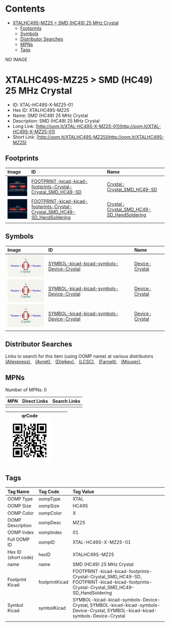 



Contents
========

* [XTALHC49S-MZ25 > SMD (HC49) 25 MHz Crystal](#xtalhc49s-mz25--smd-hc49-25-mhz-crystal)
	* [Footprints](#footprints)
	* [Symbols](#symbols)
	* [Distributor Searches](#distributor-searches)
	* [MPNs](#mpns)
	* [Tags](#tags)
  
NO IMAGE  
# XTALHC49S-MZ25 > SMD (HC49) 25 MHz Crystal

- ID: XTAL-HC49S-X-MZ25-01
- Hex ID: XTALHC49S-MZ25
- Name: SMD (HC49) 25 MHz Crystal
- Description: SMD (HC49) 25 MHz Crystal
- Long Link: [http://oom.lt/XTAL-HC49S-X-MZ25-01](http://oom.lt/XTAL-HC49S-X-MZ25-01)
- Short Link: [http://oom.lt/XTALHC49S-MZ25](http://oom.lt/XTALHC49S-MZ25)

## Footprints
  

|Image|ID|Name|
| :--- | :--- | :--- |
|[![](https://raw.githubusercontent.com/oomlout/oomlout_OOMP_eda_V2/main/FOOTPRINT/kicad/kicad-footprints/Crystal/Crystal_SMD_HC49-SD/image_140.png)](https://github.com/oomlout/oomlout_OOMP_eda_V2/tree/main/FOOTPRINT/kicad/kicad-footprints/Crystal/Crystal_SMD_HC49-SD/)|[FOOTPRINT-kicad-kicad-footprints-Crystal-Crystal_SMD_HC49-SD](https://github.com/oomlout/oomlout_OOMP_eda_V2/tree/main/FOOTPRINT/kicad/kicad-footprints/Crystal/Crystal_SMD_HC49-SD/)|[Crystal : Crystal_SMD_HC49-SD](https://github.com/oomlout/oomlout_OOMP_eda_V2/tree/main/FOOTPRINT/kicad/kicad-footprints/Crystal/Crystal_SMD_HC49-SD/)|
|[![](https://raw.githubusercontent.com/oomlout/oomlout_OOMP_eda_V2/main/FOOTPRINT/kicad/kicad-footprints/Crystal/Crystal_SMD_HC49-SD_HandSoldering/image_140.png)](https://github.com/oomlout/oomlout_OOMP_eda_V2/tree/main/FOOTPRINT/kicad/kicad-footprints/Crystal/Crystal_SMD_HC49-SD_HandSoldering/)|[FOOTPRINT-kicad-kicad-footprints-Crystal-Crystal_SMD_HC49-SD_HandSoldering](https://github.com/oomlout/oomlout_OOMP_eda_V2/tree/main/FOOTPRINT/kicad/kicad-footprints/Crystal/Crystal_SMD_HC49-SD_HandSoldering/)|[Crystal : Crystal_SMD_HC49-SD_HandSoldering](https://github.com/oomlout/oomlout_OOMP_eda_V2/tree/main/FOOTPRINT/kicad/kicad-footprints/Crystal/Crystal_SMD_HC49-SD_HandSoldering/)|
||||

## Symbols
  

|Image|ID|Name|
| :--- | :--- | :--- |
|[![](https://raw.githubusercontent.com/oomlout/oomlout_OOMP_eda_V2/main/SYMBOL/kicad/kicad-symbols/Device/Crystal/image_140.png)](https://github.com/oomlout/oomlout_OOMP_eda_V2/tree/main/SYMBOL/kicad/kicad-symbols/Device/Crystal/)|[SYMBOL-kicad-kicad-symbols-Device-Crystal](https://github.com/oomlout/oomlout_OOMP_eda_V2/tree/main/SYMBOL/kicad/kicad-symbols/Device/Crystal/)|[Device : Crystal](https://github.com/oomlout/oomlout_OOMP_eda_V2/tree/main/SYMBOL/kicad/kicad-symbols/Device/Crystal/)|
|[![](https://raw.githubusercontent.com/oomlout/oomlout_OOMP_eda_V2/main/SYMBOL/kicad/kicad-symbols/Device/Crystal/image_140.png)](https://github.com/oomlout/oomlout_OOMP_eda_V2/tree/main/SYMBOL/kicad/kicad-symbols/Device/Crystal/)|[SYMBOL-kicad-kicad-symbols-Device-Crystal](https://github.com/oomlout/oomlout_OOMP_eda_V2/tree/main/SYMBOL/kicad/kicad-symbols/Device/Crystal/)|[Device : Crystal](https://github.com/oomlout/oomlout_OOMP_eda_V2/tree/main/SYMBOL/kicad/kicad-symbols/Device/Crystal/)|
|[![](https://raw.githubusercontent.com/oomlout/oomlout_OOMP_eda_V2/main/SYMBOL/kicad/kicad-symbols/Device/Crystal/image_140.png)](https://github.com/oomlout/oomlout_OOMP_eda_V2/tree/main/SYMBOL/kicad/kicad-symbols/Device/Crystal/)|[SYMBOL-kicad-kicad-symbols-Device-Crystal](https://github.com/oomlout/oomlout_OOMP_eda_V2/tree/main/SYMBOL/kicad/kicad-symbols/Device/Crystal/)|[Device : Crystal](https://github.com/oomlout/oomlout_OOMP_eda_V2/tree/main/SYMBOL/kicad/kicad-symbols/Device/Crystal/)|
||||

## Distributor Searches
  
Links to search for this item (using OOMP name) at various distributors  
[(Aliexpress) ](https://www.aliexpress.com/wholesale?SearchText=1117SMD+HC49+25+MHz+Crystal)&nbsp;&nbsp;&nbsp;[(Avnet) ](https://www.avnet.com/shop/us/search/SMD+HC49+25+MHz+Crystal)&nbsp;&nbsp;&nbsp;[(Digikey) ](https://www.digikey.co.uk/en/products/result?s=SMD+HC49+25+MHz+Crystal)&nbsp;&nbsp;&nbsp;[(LCSC) ](https://www.lcsc.com/search?q=SMD+HC49+25+MHz+Crystal)&nbsp;&nbsp;&nbsp;[(Farnell) ](https://uk.farnell.com/search?st=SMD+HC49+25+MHz+Crystal)&nbsp;&nbsp;&nbsp;[(Mouser) ](https://www.mouser.com/c/?q=SMD+HC49+25+MHz+Crystal)&nbsp;&nbsp;&nbsp;
## MPNs
  
Number of MPNs: 0  

|MPN|Direct Links|Search Links|
| :--- | :--- | :--- |
||||
  

|qrCode<br>[![](https://raw.githubusercontent.com/oomlout/oomlout_OOMP_parts_V2/main/XTAL/HC49S/X/MZ25/01/qrCode_140.png)](https://github.com/oomlout/oomlout_OOMP_parts_V2/tree/main/XTAL/HC49S/X/MZ25/01/qrCode.png)||||
| :---: | :---: | :---: | :---: |

## Tags
  

|Tag Name|Tag Code|Tag Value|
| :--- | :--- | :--- |
|OOMP Type|oompType|XTAL|
|OOMP Size|oompSize|HC49S|
|OOMP Color|oompColor|X|
|OOMP Description|oompDesc|MZ25|
|OOMP Index|oompIndex|01|
|Full OOMP ID|oompID|XTAL-HC49S-X-MZ25-01|
|Hex ID (short code)|hexID|XTALHC49S-MZ25|
|name|name|SMD (HC49) 25 MHz Crystal|
|Footprint Kicad|footprintKicad|FOOTPRINT-kicad-kicad-footprints-Crystal-Crystal_SMD_HC49-SD, FOOTPRINT-kicad-kicad-footprints-Crystal-Crystal_SMD_HC49-SD_HandSoldering|
|Symbol Kicad|symbolKicad|SYMBOL-kicad-kicad-symbols-Device-Crystal, SYMBOL-kicad-kicad-symbols-Device-Crystal, SYMBOL-kicad-kicad-symbols-Device-Crystal|
||||
